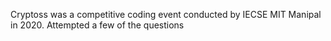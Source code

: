  Cryptoss was a competitive coding event conducted by IECSE MIT Manipal in 2020.
 Attempted a few of the questions
 
